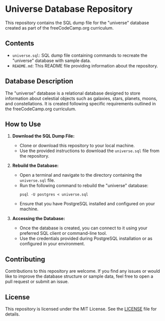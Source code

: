 # Universe Database Repository

This repository contains the SQL dump file for the "universe" database created as part of the freeCodeCamp.org curriculum.

## Contents

- `universe.sql`: SQL dump file containing commands to recreate the "universe" database with sample data.
- `README.md`: This README file providing information about the repository.

## Database Description

The "universe" database is a relational database designed to store information about celestial objects such as galaxies, stars, planets, moons, and constellations. It is created following specific requirements outlined in the freeCodeCamp.org curriculum.

## How to Use

1. **Download the SQL Dump File:**
   - Clone or download this repository to your local machine.
   - Use the provided instructions to download the `universe.sql` file from the repository.

2. **Rebuild the Database:**
   - Open a terminal and navigate to the directory containing the `universe.sql` file.
   - Run the following command to rebuild the "universe" database:
     ```
     psql -U postgres < universe.sql
     ```
   - Ensure that you have PostgreSQL installed and configured on your machine.

3. **Accessing the Database:**
   - Once the database is created, you can connect to it using your preferred SQL client or command-line tool.
   - Use the credentials provided during PostgreSQL installation or as configured in your environment.

## Contributing

Contributions to this repository are welcome. If you find any issues or would like to improve the database structure or sample data, feel free to open a pull request or submit an issue.

## License

This repository is licensed under the MIT License. See the [LICENSE](LICENSE) file for details.
